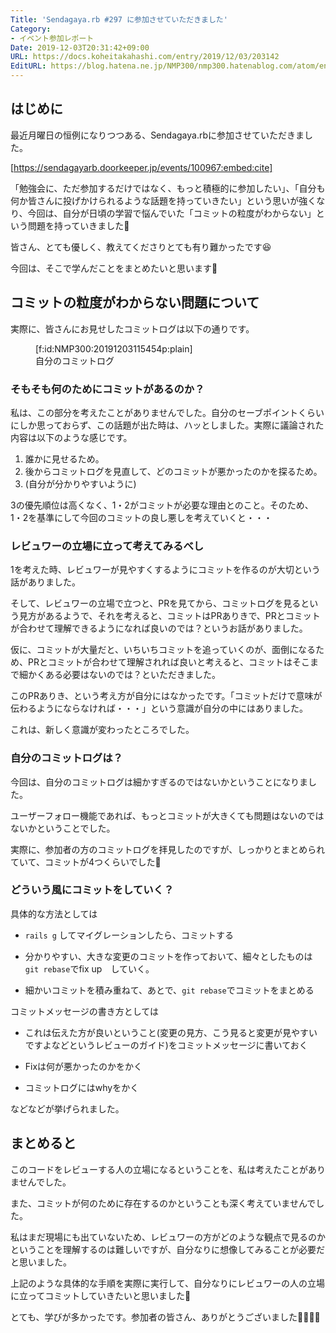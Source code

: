 ```yaml
---
Title: 'Sendagaya.rb #297 に参加させていただきました'
Category:
- イベント参加レポート
Date: 2019-12-03T20:31:42+09:00
URL: https://docs.koheitakahashi.com/entry/2019/12/03/203142
EditURL: https://blog.hatena.ne.jp/NMP300/nmp300.hatenablog.com/atom/entry/26006613475458570
---
```


## はじめに

最近月曜日の恒例になりつつある、Sendagaya.rbに参加させていただきました。



[https://sendagayarb.doorkeeper.jp/events/100967:embed:cite]


「勉強会に、ただ参加するだけではなく、もっと積極的に参加したい」、「自分も何か皆さんに投げかけられるような話題を持っていきたい」という思いが強くなり、今回は、自分が日頃の学習で悩んでいた「コミットの粒度がわからない」という問題を持っていきました💪

皆さん、とても優しく、教えてくださりとても有り難かったです😆

今回は、そこで学んだことをまとめたいと思います💪

## コミットの粒度がわからない問題について

実際に、皆さんにお見せしたコミットログは以下の通りです。

<figure class="figure-image figure-image-fotolife" title="自分のコミットログ">[f:id:NMP300:20191203115454p:plain]<figcaption>自分のコミットログ</figcaption></figure>


### そもそも何のためにコミットがあるのか？

私は、この部分を考えたことがありませんでした。自分のセーブポイントくらいにしか思っておらず、この話題が出た時は、ハッとしました。実際に議論された内容は以下のような感じです。

1. 誰かに見せるため。
2. 後からコミットログを見直して、どのコミットが悪かったのかを探るため。
3. (自分が分かりやすいように)

3の優先順位は高くなく、1・2がコミットが必要な理由とのこと。そのため、1・2を基準にして今回のコミットの良し悪しを考えていくと・・・

### レビュワーの立場に立って考えてみるべし

1を考えた時、レビュワーが見やすくするようにコミットを作るのが大切という話がありました。

そして、レビュワーの立場で立つと、PRを見てから、コミットログを見るという見方があるようで、それを考えると、コミットはPRありきで、PRとコミットが合わせて理解できるようになれば良いのでは？というお話がありました。

仮に、コミットが大量だと、いちいちコミットを追っていくのが、面倒になるため、PRとコミットが合わせて理解されれば良いと考えると、コミットはそこまで細かくある必要はないのでは？といただきました。

このPRありき、という考え方が自分にはなかったです。「コミットだけで意味が伝わるようにならなければ・・・」という意識が自分の中にはありました。

これは、新しく意識が変わったところでした。

### 自分のコミットログは？

今回は、自分のコミットログは細かすぎるのではないかということになりました。

ユーザーフォロー機能であれば、もっとコミットが大きくても問題はないのではないかということでした。

実際に、参加者の方のコミットログを拝見したのですが、しっかりとまとめられていて、コミットが4つくらいでした🤭

### どういう風にコミットをしていく？

具体的な方法としては

- `rails g` してマイグレーションしたら、コミットする

- 分かりやすい、大きな変更のコミットを作っておいて、細々としたものは`git rebase`でfix up　していく。

- 細かいコミットを積み重ねて、あとで、`git rebase`でコミットをまとめる

コミットメッセージの書き方としては

- これは伝えた方が良いということ(変更の見方、こう見ると変更が見やすいですよなどというレビューのガイド)をコミットメッセージに書いておく

- Fixは何が悪かったのかをかく

- コミットログにはwhyをかく

などなどが挙げられました。

## まとめると

このコードをレビューする人の立場になるということを、私は考えたことがありませんでした。

また、コミットが何のために存在するのかということも深く考えていませんでした。

私はまだ現場にも出ていないため、レビュワーの方がどのような観点で見るのかということを理解するのは難しいですが、自分なりに想像してみることが必要だと思いました。

上記のような具体的な手順を実際に実行して、自分なりにレビュワーの人の立場に立ってコミットしていきたいと思いました💪

とても、学びが多かったです。参加者の皆さん、ありがとうございました🙇‍♂️🙇‍♂️
